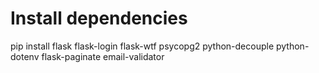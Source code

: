 # Install dependencies
pip install flask flask-login flask-wtf psycopg2  python-decouple python-dotenv flask-paginate email-validator
